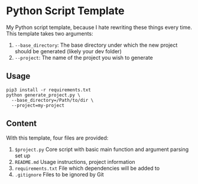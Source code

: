 # Python Script Template

My Python script template, because I hate rewriting these things every time. This template takes two arguments:
1. `--base_directory`: The base directory under which the new project should be generated (likely your dev folder)
2. `--project`: The name of the project you wish to generate

## Usage
```
pip3 install -r requirements.txt
python generate_project.py \
  --base_directory=/Path/to/dir \
  --project=my-project
```

## Content
With this template, four files are provided:
1. `$project.py` Core script with basic main function and argument parsing set up
2. `README.md` Usage instructions, project information
3. `requirements.txt` File which dependencies will be added to
4. `.gitignore` Files to be ignored by Git
